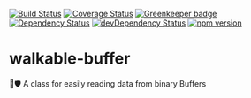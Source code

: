 [![Build Status](https://travis-ci.org/oBusk/walkable-buffer.svg?branch=master)](https://travis-ci.org/oBusk/walkable-buffer)
[![Coverage Status](https://coveralls.io/repos/github/oBusk/walkable-buffer/badge.svg?branch=master)](https://coveralls.io/github/oBusk/walkable-buffer?branch=master)
[![Greenkeeper badge](https://badges.greenkeeper.io/oBusk/walkable-buffer.svg)](https://greenkeeper.io/)
[![Dependency Status](https://david-dm.org/oBusk/walkable-buffer/status.svg)](https://david-dm.org/oBusk/walkable-buffer)
[![devDependency Status](https://david-dm.org/oBusk/walkable-buffer/dev-status.svg)](https://david-dm.org/oBusk/walkable-buffer?type=dev)
[![npm version](https://badge.fury.io/js/walkable-buffer.svg)](https://www.npmjs.com/package/walkable-buffer)

# walkable-buffer

🚶🛡️ A class for easily reading data from binary Buffers
